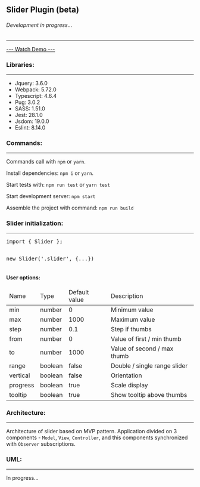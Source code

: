 <h2>Slider Plugin (beta)</h2>
<h6>Development in progress...</h6>
<hr>
<a href="https://eclipsemode.github.io/Range-slider-app/" target="_blank">--- Watch Demo ---</a>
<h3>Libraries:</h3>
<hr>
<ul>
<li>Jquery: 3.6.0</li>
<li>Webpack: 5.72.0</li>
<li>Typescript: 4.6.4</li>
<li>Pug: 3.0.2</li>
<li>SASS: 1.51.0</li>
<li>Jest: 28.1.0</li>
<li>Jsdom: 19.0.0</li>
<li>Eslint: 8.14.0</li>
</ul>

<h3>Commands:</h3>
<hr>
<p>Commands call with <code>npm</code> or <code>yarn</code>.</p>
<p>Install dependencies: <code>npm i</code> or <code>yarn</code>.</p>
<p>Start tests with: <code>npm run test</code> or <code>yarn test</code></p>
<p>Start development server: <code>npm start</code></p>
<p>Assemble the project with command: <code>npm run build</code> </p>

<h3>Slider initialization:</h3>
<hr>
<pre>
import { Slider };

new Slider('.slider', {...})
</pre>

<h4>User options: </h4>
<table>
<thead>
<td>Name</td>
<td>Type</td>
<td>Default value</td>
<td>Description</td>
</thead>
<tbody>
<tr>
<td>min</td>
<td>number</td>
<td>0</td>
<td>Minimum value</td>
</tr>
<tr>
<td>max</td>
<td>number</td>
<td>1000</td>
<td>Maximum value</td>
</tr>
<tr>
<td>step</td>
<td>number</td>
<td>0.1</td>
<td>Step if thumbs</td>
</tr>
<tr>
<td>from</td>
<td>number</td>
<td>0</td>
<td>Value of first / min thumb</td>
</tr>
<tr>
<td>to</td>
<td>number</td>
<td>1000</td>
<td>Value of second / max thumb</td>
</tr>
<tr>
<td>range</td>
<td>boolean</td>
<td>false</td>
<td>Double / single range slider</td>
</tr>
<tr>
<td>vertical</td>
<td>boolean</td>
<td>false</td>
<td>Orientation</td>
</tr>
<tr>
<td>progress</td>
<td>boolean</td>
<td>true</td>
<td>Scale display</td>
</tr>
<tr>
<td>tooltip</td>
<td>boolean</td>
<td>true</td>
<td>Show tooltip above thumbs</td>
</tr>
</tbody>
</table>

<h3>Architecture:</h3>
<hr>
Architecture of slider based on MVP pattern. 
Application divided on 3 components - <code>Model</code>, <code>View</code>, <code>Controller</code>, 
and this components synchronized with <code>Observer</code> subscriptions.

<h3>UML:</h3>
<hr>
In progress...